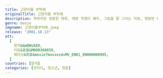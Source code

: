 ```yaml
---
title: 고양이를 부탁해
originalTitle: 고양이를 부탁해
description: 착하지만 엉뚱한 태희, 예쁜 깍쟁이 혜주, 그림을 잘 그리는 지영, 명랑한 쌍둥이 비류와 온조는 단짝친구들. 늘 함께였던 그들이지만 스무 살이 되면서 길이 달라진다. 증권회사에 입사한 혜주는 성공한 커리어우먼의 야심을 키우고 미술에 재능이 있는 지영은 유학을 꿈꾼다. 한편 태희는 봉사활동에서 알게 된 뇌성마비 시인을 좋아하는데...
genre: movie
imgname: 고양이를부탁해.jpeg
release: "2001.10.13"
ott:
  [
    왓챠&&mDWvkEO,
    티빙&유료&M000366659,
    웨이브&유료&movie?movieid=MV_EN01_EN000000995,
  ]
countries: [한국]
categories: [코미디, 청소년, 청춘]
---
```

